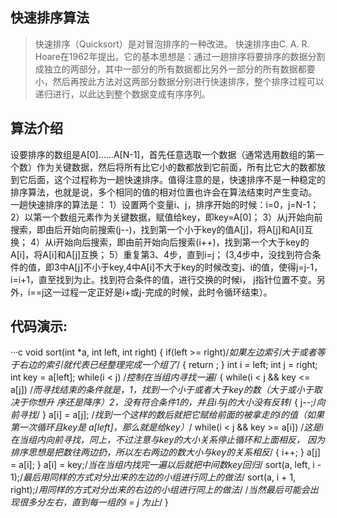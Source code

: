快速排序算法
-------------
> 快速排序（Quicksort）是对冒泡排序的一种改进。 快速排序由C. A. R.
> Hoare在1962年提出。它的基本思想是：通过一趟排序将要排序的数据分割成独立的两部分，其中一部分的所有数据都比另外一部分的所有数据都要小，然后再按此方法对这两部分数据分别进行快速排序，整个排序过程可以递归进行，以此达到整个数据变成有序序列。


算法介绍
-------------

设要排序的数组是A[0]……A[N-1]，首先任意选取一个数据（通常选用数组的第一个数）作为关键数据，然后将所有比它小的数都放到它前面，所有比它大的数都放到它后面，这个过程称为一趟快速排序。值得注意的是，快速排序不是一种稳定的排序算法，也就是说，多个相同的值的相对位置也许会在算法结束时产生变动。
一趟快速排序的算法是：
1）设置两个变量i、j，排序开始的时候：i=0，j=N-1；
2）以第一个数组元素作为关键数据，赋值给key，即key=A[0]；
3）从j开始向前搜索，即由后开始向前搜索(j--)，找到第一个小于key的值A[j]，将A[j]和A[i]互换；
4）从i开始向后搜索，即由前开始向后搜索(i++)，找到第一个大于key的A[i]，将A[i]和A[j]互换；
5）重复第3、4步，直到i=j； (3,4步中，没找到符合条件的值，即3中A[j]不小于key,4中A[i]不大于key的时候改变j、i的值，使得j=j-1，i=i+1，直至找到为止。找到符合条件的值，进行交换的时候i， j指针位置不变。另外，i==j这一过程一定正好是i+或j-完成的时候，此时令循环结束）。


代码演示:
-------------
···c
void sort(int *a, int left, int right)
{
    if(left >= right)/*如果左边索引大于或者等于右边的索引就代表已经整理完成一个组了*/
    {
        return ;
    }
    int i = left;
    int j = right;
    int key = a[left];
    while(i < j) /*控制在当组内寻找一遍*/
    {
        while(i < j && key <= a[j])
        /*而寻找结束的条件就是，1，找到一个小于或者大于key的数（大于或小于取决于你想升
        序还是降序）2，没有符合条件1的，并且i与j的大小没有反转*/ 
        {
            j--;/*向前寻找*/
        }
        a[i] = a[j];
        /*找到一个这样的数后就把它赋给前面的被拿走的i的值（如果第一次循环且key是
        a[left]，那么就是给key）*/
        while(i < j && key >= a[i])
        /*这是i在当组内向前寻找，同上，不过注意与key的大小关系停止循环和上面相反，
        因为排序思想是把数往两边扔，所以左右两边的数大小与key的关系相反*/
        {
            i++;
        }
        a[j] = a[i];
    }
    a[i] = key;/*当在当组内找完一遍以后就把中间数key回归*/
    sort(a, left, i - 1);/*最后用同样的方式对分出来的左边的小组进行同上的做法*/
    sort(a, i + 1, right);/*用同样的方式对分出来的右边的小组进行同上的做法*/
    /*当然最后可能会出现很多分左右，直到每一组的i = j 为止*/
}
```

